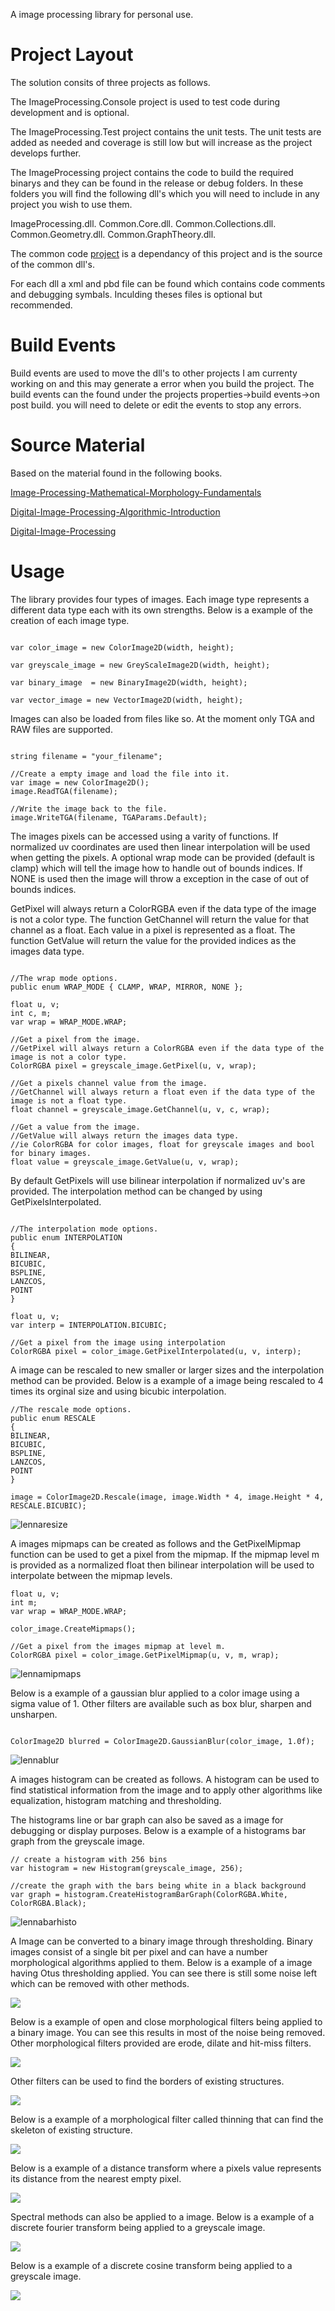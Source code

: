 A image processing library for personal use.

# Project Layout

The solution consits of three projects as follows.

The ImageProcessing.Console project is used to test code during development and is optional.

The ImageProcessing.Test project contains the unit tests. The unit tests are added as needed and coverage is still low but will increase as the project develops further.

The ImageProcessing project contains the code to build the required binarys and they can be found in the release or debug folders. In these folders you will find the following dll's which you will need to include in any project you wish to use them.

ImageProcessing.dll.
Common.Core.dll.
Common.Collections.dll.
Common.Geometry.dll.
Common.GraphTheory.dll.

The common code [project](https://github.com/Scrawk/Common) is a dependancy of this project and is the source of the common dll's.

For each dll a xml and pbd file can be found which contains code comments and debugging symbals. Inculding theses files is optional but recommended.

# Build Events

Build events are used to move the dll's to other projects I am currenty working on and this may generate a error when you build the project. The build events can the found under the projects properties->build events->on post build. you will need to delete or edit the events to stop any errors.

# Source Material

Based on the material found in the following books.

[Image-Processing-Mathematical-Morphology-Fundamentals](https://www.amazon.com/Image-Processing-Mathematical-Morphology-Fundamentals/dp/1420089439/ref=sr_1_1?crid=E6DGG5JJ6TRQ&keywords=image+processing+and+mathematical+morphology&qid=1648299647&s=books&sprefix=image+processing+and+mathematical+morphology%2Cstripbooks-intl-ship%2C309&sr=1-1)

[Digital-Image-Processing-Algorithmic-Introduction](https://www.amazon.com/Digital-Image-Processing-Algorithmic-Introduction/dp/1447166833/ref=sr_1_16?crid=HCSOG0YBH0VA&keywords=digital+image+processing+a&qid=1651558586&s=books&sprefix=digital+image+processing+a%2Cstripbooks-intl-ship%2C303&sr=1-16) 

[Digital-Image-Processing](https://www.amazon.com.au/Digital-Image-Processing-Rafael-Gonzalez-ebook/dp/B09TB8M315/ref=sr_1_5?crid=3I7WL5T6JOKMF&keywords=digital+image+processing&qid=1652665817&s=books&sprefix=digital+image+processing%2Cstripbooks%2C277&sr=1-5)

# Usage

The library provides four types of images. Each image type represents a different data type each with its own strengths. Below is a example of the creation of each image type.

```

var color_image = new ColorImage2D(width, height);

var greyscale_image = new GreyScaleImage2D(width, height);

var binary_image  = new BinaryImage2D(width, height);

var vector_image = new VectorImage2D(width, height);

```

Images can also be loaded from files like so. At the moment only TGA and RAW files are supported.

```

string filename = "your_filename";

//Create a empty image and load the file into it.
var image = new ColorImage2D();
image.ReadTGA(filename);

//Write the image back to the file.
image.WriteTGA(filename, TGAParams.Default);

```

The images pixels can be accessed using a varity of functions. If normalized uv coordinates are used then linear interpolation will be used when getting the pixels.
A optional wrap mode can be provided (default is clamp) which will tell the image how to handle out of bounds indices. If NONE is used then the image will throw a exception in the case of out of bounds indices.

GetPixel will always return a ColorRGBA even if the data type of the image is not a color type. 
The function GetChannel will return the value for that channel as a float. Each value in a pixel is represented as a float.
The function GetValue will return the value for the provided indices as the images data type.

```

//The wrap mode options.
public enum WRAP_MODE { CLAMP, WRAP, MIRROR, NONE };

float u, v;
int c, m;
var wrap = WRAP_MODE.WRAP;

//Get a pixel from the image.
//GetPixel will always return a ColorRGBA even if the data type of the image is not a color type.
ColorRGBA pixel = greyscale_image.GetPixel(u, v, wrap);

//Get a pixels channel value from the image.
//GetChannel will always return a float even if the data type of the image is not a float type.
float channel = greyscale_image.GetChannel(u, v, c, wrap);

//Get a value from the image.
//GetValue will always return the images data type. 
//ie ColorRGBA for color images, float for greyscale images and bool for binary images.
float value = greyscale_image.GetValue(u, v, wrap);

```

By default GetPixels will use bilinear interpolation if normalized uv's are provided. 
The interpolation method can be changed by using GetPixelsInterpolated.

```

//The interpolation mode options.
public enum INTERPOLATION
{
BILINEAR,
BICUBIC,
BSPLINE,
LANZCOS,
POINT
}

float u, v;
var interp = INTERPOLATION.BICUBIC;

//Get a pixel from the image using interpolation
ColorRGBA pixel = color_image.GetPixelInterpolated(u, v, interp);

```

A image can be rescaled to new smaller or larger sizes and the interpolation method can be provided.
Below is a example of a image being rescaled to 4 times its orginal size and using bicubic interpolation.

```
//The rescale mode options.
public enum RESCALE
{
BILINEAR,
BICUBIC,
BSPLINE,
LANZCOS,
POINT
}

image = ColorImage2D.Rescale(image, image.Width * 4, image.Height * 4, RESCALE.BICUBIC);

```

![lennaresize](https://github.com/Scrawk/ImageProcessing/blob/master/Media/lennaResized.png)

A images mipmaps can be created as follows and the GetPixelMipmap function can be used to get a pixel from the mipmap.
If the mipmap level m is provided as a normalized float then bilinear interpolation will be used to interpolate between the mipmap levels.

```
float u, v;
int m;
var wrap = WRAP_MODE.WRAP;

color_image.CreateMipmaps();

//Get a pixel from the images mipmap at level m.
ColorRGBA pixel = color_image.GetPixelMipmap(u, v, m, wrap);

```

![lennamipmaps](https://github.com/Scrawk/ImageProcessing/blob/master/Media/lennaMipmaps.png)

Below is a example of a gaussian blur applied to a color image using a sigma value of 1. 
Other filters are available such as box blur, sharpen and unsharpen.

```

ColorImage2D blurred = ColorImage2D.GaussianBlur(color_image, 1.0f);

```

![lennablur](https://github.com/Scrawk/ImageProcessing/blob/master/Media/lennaBlur.png)

A images histogram can be created as follows. A histogram can be used to find statistical information from the image and to apply other algorithms like equalization, histogram matching and thresholding. 

The histograms line or bar graph can also be saved as a image for debugging or display purposes.
Below is a example of a histograms bar graph from the greyscale image.

```
// create a histogram with 256 bins
var histogram = new Histogram(greyscale_image, 256);

//create the graph with the bars being white in a black background
var graph = histogram.CreateHistogramBarGraph(ColorRGBA.White, ColorRGBA.Black);

```

![lennabarhisto](https://github.com/Scrawk/ImageProcessing/blob/master/Media/lennaBarHisto.png)

A Image can be converted to a binary image through thresholding. Binary images consist of a single bit per pixel and can have a number morphological algorithms applied to them. Below is a example of a image having Otus thresholding applied. You can see there is still some noise left which can be removed with other methods.

![](https://github.com/Scrawk/ImageProcessing/blob/master/Media/CoinsThreshold.png)

Below is a example of open and close morphological filters being applied to a binary image. You can see this results in most of the noise being removed. Other morphological filters provided are erode, dilate and hit-miss filters.

![](https://github.com/Scrawk/ImageProcessing/blob/master/Media/CoinsOpenClose.png)

Other filters can be used to find the borders of existing structures.

![](https://github.com/Scrawk/ImageProcessing/blob/master/Media/CoinsBorder.png)

Below is a example of a morphological filter called thinning that can find the skeleton of existing structure.

![](https://github.com/Scrawk/ImageProcessing/blob/master/Media/CoinsThinning.png)

Below is a example of a distance transform where a pixels value represents its distance from the nearest empty pixel.

![](https://github.com/Scrawk/ImageProcessing/blob/master/Media/CoinsDist.png)

Spectral methods can also be applied to a image. Below is a example of a discrete fourier transform being applied to a greyscale image. 

![](https://github.com/Scrawk/ImageProcessing/blob/master/Media/CoinsDFT.png)

Below is a example of a discrete cosine transform being applied to a greyscale image. 

![](https://github.com/Scrawk/ImageProcessing/blob/master/Media/CoinsDCT.png)





